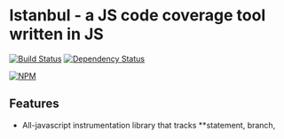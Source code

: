 Istanbul - a JS code coverage tool written in JS
================================================

[![Build Status](https://secure.travis-ci.org/gotwarlost/istanbul.png)](http://travis-ci.org/gotwarlost/istanbul)
[![Dependency Status](https://gemnasium.com/gotwarlost/istanbul.png)](https://gemnasium.com/gotwarlost/istanbul)

[![NPM](https://nodei.co/npm/istanbul.png?downloads=true)](https://nodei.co/npm/istanbul/) 

Features
--------

* All-javascript instrumentation library that tracks **statement, branch,